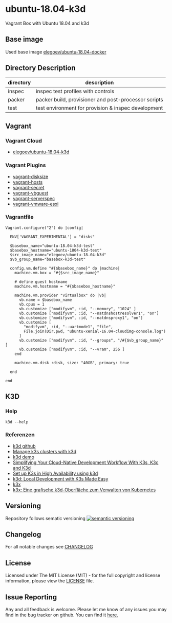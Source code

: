 # ubuntu-18.04-k3d

Vagrant Box with Ubuntu 18.04 and k3d

## Base image

Used base image [elegoev/ubuntu-18.04-docker](https://app.vagrantup.com/elegoev/boxes/ubuntu-18.04-docker)

## Directory Description

| directory | description                                          |
|-----------|------------------------------------------------------|
| inspec    | inspec test profiles with controls                   |
| packer    | packer build, provisioner and post-processor scripts |
| test      | test environment for provision & inspec development  |

## Vagrant

### Vagrant Cloud

- [elegoev/ubuntu-18.04-k3d](https://app.vagrantup.com/elegoev/boxes/ubuntu-18.04-k3d)

### Vagrant Plugins

- [vagrant-disksize](https://github.com/sprotheroe/vagrant-disksize)
- [vagrant-hosts](https://github.com/oscar-stack/vagrant-hosts)
- [vagrant-secret](https://github.com/tcnksm/vagrant-secret)
- [vagrant-vbguest](https://github.com/dotless-de/vagrant-vbguest)
- [vagrant-serverspec](https://github.com/vvchik/vagrant-serverspec)
- [vagrant-vmware-esxi](https://github.com/josenk/vagrant-vmware-esxi)

### Vagrantfile

    Vagrant.configure("2") do |config|

      ENV['VAGRANT_EXPERIMENTAL'] = "disks"

      $basebox_name="ubuntu-18.04-k3d-test"
      $basebox_hostname="ubuntu-1804-k3d-test"
      $src_image_name="elegoev/ubuntu-18.04-k3d"
      $vb_group_name="basebox-k3d-test"

      config.vm.define "#{$basebox_name}" do |machine|
        machine.vm.box = "#{$src_image_name}"
    
        # define guest hostname
        machine.vm.hostname = "#{$basebox_hostname}"

        machine.vm.provider "virtualbox" do |vb|
          vb.name = $basebox_name
          vb.cpus = 1
          vb.customize ["modifyvm", :id, "--memory", "1024" ]
          vb.customize ["modifyvm", :id, "--natdnshostresolver1", "on"]
          vb.customize ["modifyvm", :id, "--natdnsproxy1", "on"]
          vb.customize [
            "modifyvm", :id, "--uartmode1", "file",
            File.join(Dir.pwd, "ubuntu-xenial-16.04-cloudimg-console.log")
          ]
          vb.customize ["modifyvm", :id, "--groups", "/#{$vb_group_name}" ]
          vb.customize ["modifyvm", :id, "--vram", 256 ]
        end

        machine.vm.disk :disk, size: "40GB", primary: true

      end   

    end

## K3D

### Help

    k3d --help

### Referenzen

- [k3d github](https://github.com/rancher/k3d)
- [Manage k3s clusters with k3d](https://felixwiedmann.de/k3d-manage-k3s-clusters/)
- [k3d demo](https://github.com/iwilltry42/k3d-demo)
- [Simplifying Your Cloud-Native Development Workflow With K3s, K3c and K3d](https://www.youtube.com/watch?v=hMr3prm9gDM&list=WL&index=3)
- [Set up K3s in High Availability using k3d](https://rancher.com/blog/2020/set-up-k3s-high-availability-using-k3d/)
- [k3d: Local Development with K3s Made Easy](https://www.youtube.com/watch?utm_campaign=Online+Meetup&utm_medium=email&_hsmi=110066728&_hsenc=p2ANqtz-_sn7FT74NBepGO9CzTfIghiNUx6KeUktO9EfmexrxpME1DqHQbssSCiKC296_yrViGd-gy-BMpHeNnQr3azCshnoS0WA&utm_content=110066728&utm_source=hs_email&v=d9JRb4fk5ag&feature=youtu.be)
- [k3x](https://github.com/inercia/k3x)
- [k3x: Eine grafische k3d-Oberfläche zum Verwalten von Kubernetes](https://blog.desdelinux.net/de/k3x-una-interfaz-grafica-de-k3d-para-el-manejo-de-kubernetes/)

## Versioning

Repository follows sematic versioning  [![semantic versioning](https://img.shields.io/badge/semver-2.0.0-green.svg)](http://semver.org)

## Changelog

For all notable changes see [CHANGELOG](https://github.com/elegoev/basebox-ubuntu-18.04-k3d/blob/master/CHANGELOG.md)

## License

Licensed under The MIT License (MIT) - for the full copyright and license information, please view the [LICENSE](https://github.com/elegoev/basebox-ubuntu-18.04-k3d/blob/master/LICENSE) file.

## Issue Reporting

Any and all feedback is welcome.  Please let me know of any issues you may find in the bug tracker on github. You can find it [here.](https://github.com/elegoev/basebox-ubuntu-18.04-k3d/issues)
